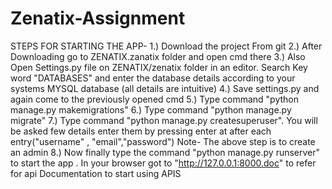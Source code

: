 # Zenatix-Assignment

STEPS FOR STARTING THE APP-
1.) Download the project From git
2.) After Downloading go to ZENATIX.zanatix folder and open cmd there
3.) Also Open Settings.py file on ZENATIX/zenatix folder in an editor. Search Key word "DATABASES" and enter the database details according to your systems MYSQL database (all details are intuitive)
4.) Save settings.py and again come to the previously opened cmd
5.) Type command "python manage.py makemigrations"
6.) Type command "python manage.py migrate"
7.) Type command "python manage.py createsuperuser". You will be asked few details enter them by pressing enter at after each entry("username" , "email","password")
Note- The above step is to create an admin
8.) Now finally type the command "python manage.py runserver" to start the app . In your browser got to "http://127.0.0.1:8000.doc" to refer for api Documentation to start using APIS

